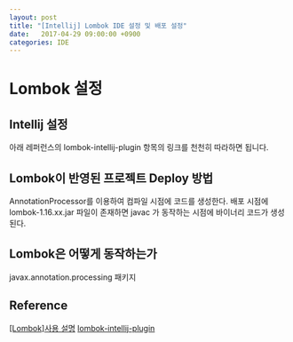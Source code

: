 ```yaml
---
layout: post
title: "[Intellij] Lombok IDE 설정 및 배포 설정"
date:   2017-04-29 09:00:00 +0900
categories: IDE 
---
```


# Lombok 설정

## Intellij 설정
아래 레퍼런스의 lombok-intellij-plugin 항목의 링크를 천천히 따라하면 됩니다.

## Lombok이 반영된 프로젝트 Deploy 방법
AnnotationProcessor를 이용하여 컴파일 시점에 코드를 생성한다.
배포 시점에 lombok-1.16.xx.jar 파일이 존재하면 javac 가 동작하는 시점에 바이너리 코드가 생성된다.

## Lombok은 어떻게 동작하는가

javax.annotation.processing 패키지


## Reference
[[Lombok]사용 설명](http://lahuman.jabsiri.co.kr/124)
[lombok-intellij-plugin](https://github.com/mplushnikov/lombok-intellij-plugin)